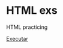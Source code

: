 # HTML exs
 HTML practicing


<a href="https://claudiobritof.github.io/HTML-exs/ex021-extra/portfolio.html">Executar</a>